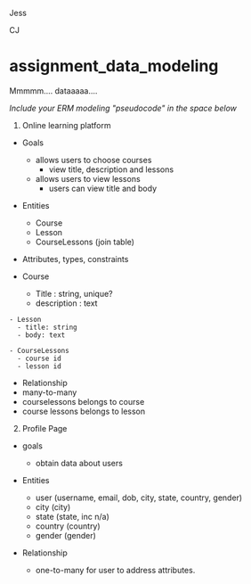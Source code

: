 Jess

CJ

# assignment_data_modeling
Mmmmm.... dataaaaa....

*Include your ERM modeling "pseudocode" in the space below*


1. Online learning platform
  - Goals
      - allows users to choose courses
        - view title, description and lessons
      - allows users to view lessons
        - users can view title and body

  - Entities
    - Course
    - Lesson
    - CourseLessons (join table)

  - Attributes, types, constraints
   - Course
      - Title : string, unique?
      - description : text

    - Lesson
      - title: string
      - body: text

    - CourseLessons
      - course id
      - lesson id

  - Relationship
   - many-to-many
   - courselessons belongs to course
   - course lessons belongs to lesson

2. Profile Page 
  - goals
    - obtain data about users

  - Entities
    - user (username, email, dob, city, state, country, gender)
    - city (city)
    - state (state, inc n/a)
    - country (country)
    - gender (gender)

  - Relationship
    - one-to-many for user to address attributes.

